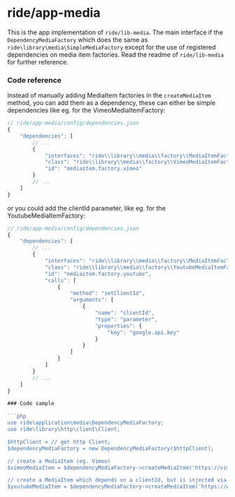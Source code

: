 # ride/app-media

This is the app implementation of ``ride/lib-media``. The main interface if the ``DependencyMediaFactory`` which does the same as ``ride\library\media\SimpleMediaFactory`` except for the use of registered dependencies on media item factories. Read the readme of ``ride/lib-media`` for further reference.

### Code reference

Instead of manually adding MediaItem factories in the ``createMediaItem`` method, you can add them as a dependency, these can either be simple dependencies like eg. for the VimeoMediaItemFactory:

```js
// ride/app-media/config/dependencies.json
{
    "dependencies": [
        // ...
        {
            "interfaces": "ride\\library\\media\\factory\\MediaItemFactory",
            "class": "ride\\library\\media\\factory\\VimeoMediaItemFactory",
            "id": "mediaitem.factory.vimeo"
        }
        // ...
    ]
}
```

or you could add the clientId parameter, like eg. for the YoutubeMediaItemFactory:
```js
// ride/app-media/config/dependencies.json
{
    "dependencies": [
        // ...
        {
            "interfaces": "ride\\library\\media\\factory\\MediaItemFactory",
            "class": "ride\\library\\media\\factory\\YoutubeMediaItemFactory",
            "id": "mediaitem.factory.youtube",
            "calls": [
                {
                    "method": "setClientId",
                    "arguments": [
                        {
                            "name": "clientId",
                            "type": "parameter",
                            "properties": {
                                "key": "google.api.key"
                            }
                        }
                    ]
                }
            ]
        }
        // ...
    ]
}

### Code sample

```php
use ride\application\media\DependencyMediaFactory;
use ride\library\http\client\Client;

$httpClient = // get http Client;
$dependencyMediaFactory = new DependencyMediaFactory($httpClient);

// create a MediaItem (eg. Vimeo)
$vimeoMediaItem = $dependencyMediaFactory->createMediaItem('https://vimeo.com/130848841');

// create a MediaItem which depends on a clientId, but is injected via the DependencyInjector (eg. Youtube)
$youtubeMediaItem = $dependencyMediaFactory->createMediaItem('https://www.youtube.com/watch?v=njos57IJf-0');
```

